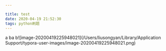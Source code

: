 ```yaml
---

title: test
date: 2020-04-19 21:52:30
tags: python刷题
---
```


a ba b![image-20200419225948021](/Users/liusongyan/Library/Application Support/typora-user-images/image-20200419225948021.png)